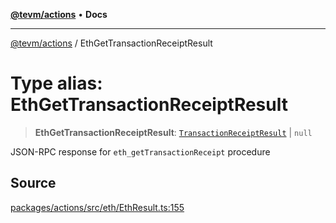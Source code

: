[**@tevm/actions**](../README.md) • **Docs**

***

[@tevm/actions](../globals.md) / EthGetTransactionReceiptResult

# Type alias: EthGetTransactionReceiptResult

> **EthGetTransactionReceiptResult**: [`TransactionReceiptResult`](TransactionReceiptResult.md) \| `null`

JSON-RPC response for `eth_getTransactionReceipt` procedure

## Source

[packages/actions/src/eth/EthResult.ts:155](https://github.com/evmts/tevm-monorepo/blob/main/packages/actions/src/eth/EthResult.ts#L155)
